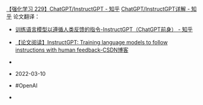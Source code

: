 [【强化学习 229】ChatGPT/InstructGPT - 知乎](https://zhuanlan.zhihu.com/p/589827115)
[ChatGPT/InstructGPT详解 - 知乎](https://zhuanlan.zhihu.com/p/590311003)
论文翻译：
- [训练语言模型以遵循人类反馈的指令-InstructGPT（ChatGPT前身） - 知乎](https://zhuanlan.zhihu.com/p/590198759)
- [【论文阅读】InstructGPT: Training language models to follow instructions with human feedback-CSDN博客](https://blog.csdn.net/orangerfun/article/details/129651956)
- 

- 2022-03-10 
- #OpenAI
- 